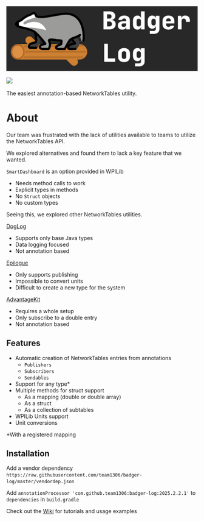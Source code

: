 <img src="badgerlog-logo-banner.png" alt="Badgerlog Logo">

[![](https://jitpack.io/v/team1306/badger-log.svg)](https://jitpack.io/#team1306/badger-log)

The easiest annotation-based NetworkTables utility.

# About

Our team was frustrated with the lack of utilities available to teams to utilize the NetworkTables API.

We explored alternatives and found them to lack a key feature that we wanted.

`SmartDashboard` is an option provided in WPILib

* Needs method calls to work
* Explicit types in methods
* No `Struct` objects
* No custom types

Seeing this, we explored other NetworkTables utilities.

[DogLog](https://github.com/jonahsnider/doglog)

* Supports only base Java types
* Data logging focused
* Not annotation based

[Epilogue](https://docs.wpilib.org/en/stable/docs/software/telemetry/robot-telemetry-with-annotations.html)

* Only supports publishing
* Impossible to convert units
* Difficult to create a new type for the system

[AdvantageKit](https://github.com/Mechanical-Advantage/AdvantageKit)

* Requires a whole setup
* Only subscribe to a double entry
* Not annotation based

## Features

* Automatic creation of NetworkTables entries from annotations
  * `Publishers`
  * `Subscribers`
  * `Sendables`
* Support for any type*
* Multiple methods for struct support
  * As a mapping (double or double array)
  * As a struct
  * As a collection of subtables
* WPILib Units support
* Unit conversions

*With a registered mapping

## Installation

Add a vendor dependency
` https://raw.githubusercontent.com/team1306/badger-log/master/vendordep.json `

Add `annotationProcessor 'com.github.team1306:badger-log:2025.2.2.1'` to `dependencies` in `build.gradle`

Check out the [Wiki](https://github.com/team1306/badger-log/wiki) for tutorials and usage examples 
